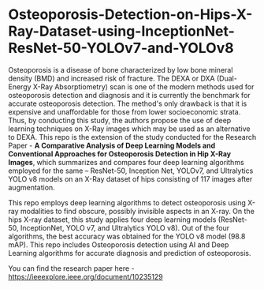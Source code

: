 # Osteoporosis-Detection-on-Hips-X-Ray-Dataset-using-InceptionNet-ResNet-50-YOLOv7-and-YOLOv8
Osteoporosis is a disease of bone characterized by low bone mineral density (BMD) and increased risk of fracture. The DEXA or DXA (Dual-Energy X-Ray Absorptiometry) scan is one of the modern methods used for osteoporosis detection and diagnosis and it is currently the benchmark for accurate osteoporosis detection. The method's only drawback is that it is expensive and unaffordable for those from lower socioeconomic strata. Thus, by conducting this study, the authors propose the use of deep learning techniques on X-Ray images which may be used as an alternative to DEXA. This repo is the extension of the study conducted for the Research Paper - **A Comparative Analysis of Deep Learning Models and Conventional Approaches for Osteoporosis Detection in Hip X-Ray Images**, which summarizes and compares four deep learning algorithms employed for the same – ResNet-50, Inception Net, YOLOv7, and Ultralytics YOLO v8 models on an X-Ray dataset of hips consisting of 117 images after augmentation.

This repo employs deep learning algorithms to detect osteoporosis using X-ray modalities to find obscure, possibly invisible aspects in an X-ray. On the hips X-ray dataset, this study applies four deep learning models (ResNet-50, InceptionNet, YOLO v7, and Ultralytics YOLO v8). Out of the four algorithms, the best accuracy was obtained for the YOLO v8 model (98.8 mAP). This repo includes Osteoporosis detection using AI and Deep Learning algorithms for accurate diagnosis and prediction of osteoporosis.

You can find the research paper here - https://ieeexplore.ieee.org/document/10235129
